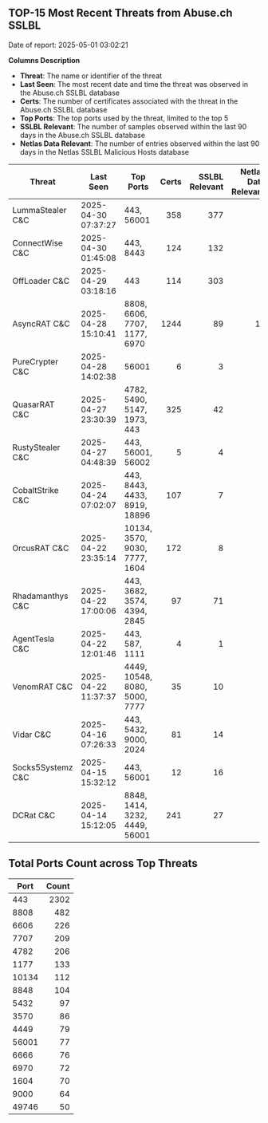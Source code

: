 ## TOP-15 Most Recent Threats from Abuse.ch SSLBL
Date of report: 2025-05-01 03:02:21

**Columns Description**
- **Threat**: The name or identifier of the threat
- **Last Seen**: The most recent date and time the threat was observed in the Abuse.ch SSLBL database
- **Certs**: The number of certificates associated with the threat in the Abuse.ch SSLBL database
- **Top Ports**: The top ports used by the threat, limited to the top 5
- **SSLBL Relevant**: The number of samples observed within the last 90 days in the Abuse.ch SSLBL database
- **Netlas Data Relevant**: The number of entries observed within the last 90 days in the Netlas SSLBL Malicious Hosts database



| Threat                     | Last Seen           | Top Ports          | Certs        | SSLBL Relevant   | Netlas Data Relevant  |
|----------------------------|---------------------|--------------------|-------------:|-----------------:|----------------------:|
| LummaStealer C&C           | 2025-04-30 07:37:27 | 443, 56001 | 358 | 377 | 0 |
| ConnectWise C&C            | 2025-04-30 01:45:08 | 443, 8443 | 124 | 132 | 3 |
| OffLoader C&C              | 2025-04-29 03:18:16 | 443 | 114 | 303 | 1 |
| AsyncRAT C&C               | 2025-04-28 15:10:41 | 8808, 6606, 7707, 1177, 6970 | 1244 | 89 | 18 |
| PureCrypter C&C            | 2025-04-28 14:02:38 | 56001 | 6 | 3 | 0 |
| QuasarRAT C&C              | 2025-04-27 23:30:39 | 4782, 5490, 5147, 1973, 443 | 325 | 42 | 2 |
| RustyStealer C&C           | 2025-04-27 04:48:39 | 443, 56001, 56002 | 5 | 4 | 1 |
| CobaltStrike C&C           | 2025-04-24 07:02:07 | 443, 8443, 4433, 8919, 18896 | 107 | 7 | 3 |
| OrcusRAT C&C               | 2025-04-22 23:35:14 | 10134, 3570, 9030, 7777, 1604 | 172 | 8 | 0 |
| Rhadamanthys C&C           | 2025-04-22 17:00:06 | 443, 3682, 3574, 4394, 2845 | 97 | 71 | 4 |
| AgentTesla C&C             | 2025-04-22 12:01:46 | 443, 587, 1111 | 4 | 1 | 1 |
| VenomRAT C&C               | 2025-04-22 11:37:37 | 4449, 10548, 8080, 5000, 7777 | 35 | 10 | 2 |
| Vidar C&C                  | 2025-04-16 07:26:33 | 443, 5432, 9000, 2024 | 81 | 14 | 6 |
| Socks5Systemz C&C          | 2025-04-15 15:32:12 | 443, 56001 | 12 | 16 | 8 |
| DCRat C&C                  | 2025-04-14 15:12:05 | 8848, 1414, 3232, 4449, 56001 | 241 | 27 | 0 |

## Total Ports Count across Top Threats
| Port       | Count      |
|------------|-----------:|
| 443 | 2302 |
| 8808 | 482 |
| 6606 | 226 |
| 7707 | 209 |
| 4782 | 206 |
| 1177 | 133 |
| 10134 | 112 |
| 8848 | 104 |
| 5432 | 97 |
| 3570 | 86 |
| 4449 | 79 |
| 56001 | 77 |
| 6666 | 76 |
| 6970 | 72 |
| 1604 | 70 |
| 9000 | 64 |
| 49746 | 50 |